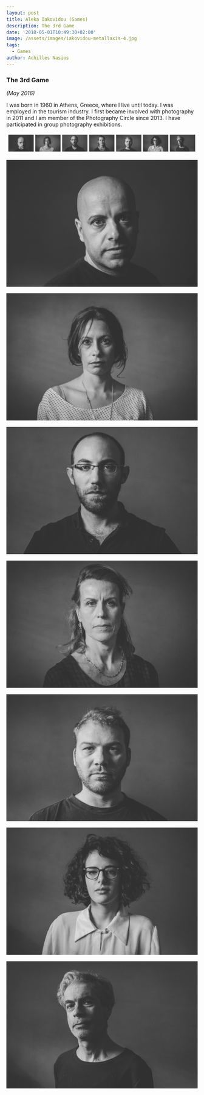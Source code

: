 ```yaml
---
layout: post
title: Aleka Iakovidou (Games)
description: The 3rd Game
date: '2018-05-01T10:49:30+02:00'
image: /assets/images/iakovidou-metallaxis-4.jpg
tags:
  - Games
author: Achilles Nasios
---
```

### The 3rd Game

_(May 2016)_

I was born in 1960 in Athens, Greece, where I live until today. I was employed in the tourism industry. I first became involved with photography in 2011 and I am member of the Photography Circle since 2013. I have participated in group photography exhibitions.

![null](/assets/images/portraits_game.jpg#full)

![null](/assets/images/iakovidou_1.jpg)

![null](/assets/images/iakovidou_2.jpg)

![null](/assets/images/iakovidou_3.jpg)

![null](/assets/images/iakovidou_4.jpg)

![null](/assets/images/iakovidou_5.jpg)

![null](/assets/images/iakovidou_6.jpg)

![null](/assets/images/iakovidou_7.jpg)
